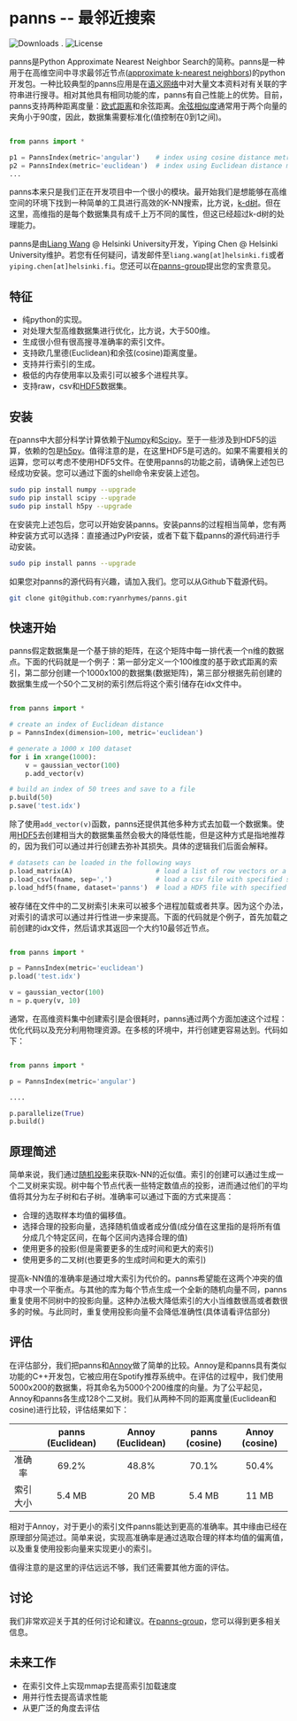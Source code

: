 panns -- 最邻近搜索
==================

![Downloads](https://pypip.in/d/panns/badge.png "Downloads") . ![License](https://pypip.in/license/gensim/badge.png "License")

panns是Python Approximate Nearest Neighbor Search的简称。panns是一种用于在高维空间中寻求最邻近节点([approximate k-nearest neighbors](http://en.wikipedia.org/wiki/Nearest_neighbor_search#Approximate_nearest_neighbor))的python开发包。一种比较典型的panns应用是在[语义网络](http://baike.baidu.com/view/157370.htm?fr=aladdin)中对大量文本资料对有关联的字符串进行搜寻。相对其他具有相同功能的库，panns有自己性能上的优势。目前，panns支持两种距离度量：[欧式距离](http://baike.baidu.com/view/1615257.htm?fr=aladdin)和余弦距离。[余弦相似度](http://zh.wikipedia.org/wiki/余弦相似性)通常用于两个向量的夹角小于90度，因此，数据集需要标准化(值控制在0到1之间)。


```python

from panns import *

p1 = PannsIndex(metric='angular')    # index using cosine distance metric
p2 = PannsIndex(metric='euclidean')  # index using Euclidean distance metric
...
```

panns本来只是我们正在开发项目中一个很小的模块。最开始我们是想能够在高维空间的环境下找到一种简单的工具进行高效的K-NN搜索，比方说，[k-d树](http://en.wikipedia.org/wiki/K-d_tree)。但在这里，高维指的是每个数据集具有成千上万不同的属性，但这已经超过k-d树的处理能力。

panns是由[Liang Wang](http://cs.helsinki.fi/liang.wang) @ Helsinki University开发，Yiping Chen @ Helsinki University维护。若您有任何疑问，请发邮件至`liang.wang[at]helsinki.fi`或者`yiping.chen[at]helsinki.fi`。您还可以在[panns-group](https://groups.google.com/forum/#!forum/panns)提出您的宝贵意见。


## 特征

* 纯python的实现。
* 对处理大型高维数据集进行优化，比方说，大于500维。
* 生成很小但有很高搜寻准确率的索引文件。
* 支持欧几里德(Euclidean)和余弦(cosine)距离度量。
* 支持并行索引的生成。
* 极低的内存使用率以及索引可以被多个进程共享。
* 支持raw，csv和[HDF5](http://www.hdfgroup.org/HDF5/)数据集。


## 安装

在panns中大部分科学计算依赖于[Numpy](http://www.numpy.org/)和[Scipy](http://www.scipy.org/)。至于一些涉及到HDF5的运算，依赖的包是[h5py](http://www.h5py.org/)。值得注意的是，在这里HDF5是可选的。如果不需要相关的运算，您可以考虑不使用HDF5文件。在使用panns的功能之前，请确保上述包已经成功安装。您可以通过下面的shell命令来安装上述包。


```bash
sudo pip install numpy --upgrade
sudo pip install scipy --upgrade
sudo pip install h5py --upgrade
```
在安装完上述包后，您可以开始安装panns。安装panns的过程相当简单，您有两种安装方式可以选择：直接通过PyPI安装，或者下载下载panns的源代码进行手动安装。


```bash
sudo pip install panns --upgrade
```

如果您对panns的源代码有兴趣，请加入我们。您可以从Github下载源代码。


```bash
git clone git@github.com:ryanrhymes/panns.git
```



## 快速开始
panns假定数据集是一个基于排的矩阵，在这个矩阵中每一排代表一个n维的数据点。下面的代码就是一个例子：第一部分定义一个100维度的基于欧式距离的索引，第二部分创建一个1000x100的数据集(数据矩阵)，第三部分根据先前创建的数据集生成一个50个二叉树的索引然后将这个索引储存在idx文件中。


```python

from panns import *

# create an index of Euclidean distance
p = PannsIndex(dimension=100, metric='euclidean')

# generate a 1000 x 100 dataset
for i in xrange(1000):
    v = gaussian_vector(100)
    p.add_vector(v)

# build an index of 50 trees and save to a file
p.build(50)
p.save('test.idx')
```

除了使用`add_vector(v)`函数，panns还提供其他多种方式去加载一个数据集。使用[HDF5](http://www.hdfgroup.org/HDF5/)去创建相当大的数据集虽然会极大的降低性能，但是这种方式是指地推荐的，因为我们可以通过并行创建去弥补其损失。具体的逻辑我们后面会解释。

```python
# datasets can be loaded in the following ways
p.load_matrix(A)                     # load a list of row vectors or a numpy matrix
p.load_csv(fname, sep=',')           # load a csv file with specified separator
p.load_hdf5(fname, dataset='panns')  # load a HDF5 file with specified dataset
```

被存储在文件中的二叉树索引未来可以被多个进程加载或者共享。因为这个办法，对索引的请求可以通过并行性进一步来提高。下面的代码就是个例子，首先加载之前创建的idx文件，然后请求其返回一个大约10最邻近节点。


```python

from panns import *

p = PannsIndex(metric='euclidean')
p.load('test.idx')

v = gaussian_vector(100)
n = p.query(v, 10)
```

通常，在高维资料集中创建索引是会很耗时，panns通过两个方面加速这个过程：优化代码以及充分利用物理资源。在多核的环境中，并行创建更容易达到。代码如下：


```python

from panns import *

p = PannsIndex(metric='angular')

....

p.parallelize(True)
p.build()

```



## 原理简述

简单来说，我们通过[随机投影](http://en.wikipedia.org/wiki/Locality-sensitive_hashing#Random_projection)来获取k-NN的近似值。索引的创建可以通过生成一个二叉树来实现。树中每个节点代表一些特定数值点的投影，进而通过他们的平均值将其分为左子树和右子树。准确率可以通过下面的方式来提高：



* 合理的选取样本均值的偏移值。
* 选择合理的投影向量，选择随机值或者成分值(成分值在这里指的是将所有值分成几个特定区间，在每个区间内选择合理的值)
* 使用更多的投影(但是需要更多的生成时间和更大的索引)
* 使用更多的二叉树(也要更多的生成时间和更大的索引)

提高k-NN值的准确率是通过增大索引为代价的。panns希望能在这两个冲突的值中寻求一个平衡点。与其他的库为每个节点生成一个全新的随机向量不同，panns重复使用不同树中的投影向量。这种办法极大降低索引的大小当维数很高或者数很多的时候。与此同时，重复使用投影向量不会降低准确性(具体请看评估部分)

## 评估

在评估部分，我们把panns和[Annoy](https://github.com/spotify/annoy)做了简单的比较。Annoy是和panns具有类似功能的C++开发包，它被应用在Spotify推荐系统中。在评估的过程中，我们使用5000x200的数据集，将其命名为5000个200维度的向量。为了公平起见，Annoy和panns各生成128个二叉树。我们从两种不同的距离度量(Euclidean和cosine)进行比较，评估结果如下：


|            | panns (Euclidean) | Annoy (Euclidean) | panns (cosine) | Annoy (cosine) |
|:----------:|:-----------------:|:-----------------:|:--------------:|:--------------:|
|   准确率   |       69.2%       |       48.8%       |      70.1%     |      50.4%     |
|  索引大小  |       5.4 MB      |       20 MB       |     5.4 MB     |      11 MB     |


相对于Annoy，对于更小的索引文件panns能达到更高的准确率。其中缘由已经在原理部分简述过。简单来说，实现高准确率是通过选取合理的样本均值的偏离值，以及重复使用投影向量来实现更小的索引。


值得注意的是这里的评估远远不够，我们还需要其他方面的评估。


## 讨论

我们非常欢迎关于其的任何讨论和建议。在[panns-group](https://groups.google.com/forum/#!forum/panns)，您可以得到更多相关信息。


## 未来工作

* 在索引文件上实现mmap去提高索引加载速度
* 用并行性去提高请求性能
* 从更广泛的角度去评估
